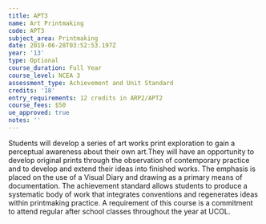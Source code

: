 ```yaml
---
title: APT3
name: Art Printmaking
code: APT3
subject_area: Printmaking
date: 2019-06-28T03:52:53.197Z
year: '13'
type: Optional
course_duration: Full Year
course_level: NCEA 3
assessment_type: Achievement and Unit Standard
credits: '18'
entry_requirements: 12 credits in ARP2/APT2
course_fees: $50
ue_approved: true
notes: ''
---
```

Students will develop a series of art works print exploration to gain a perceptual awareness about their own art.They will have an opportunity to develop original prints through the observation of contemporary practice and to develop and extend their ideas into finished works. The emphasis is placed on the use of a Visual Diary and drawing as a primary means of documentation. The achievement standard allows students to produce a systematic body of work that integrates conventions and regenerates ideas within printmaking practice. A requirement of this course is a commitment to attend regular after school classes throughout the year at UCOL.
